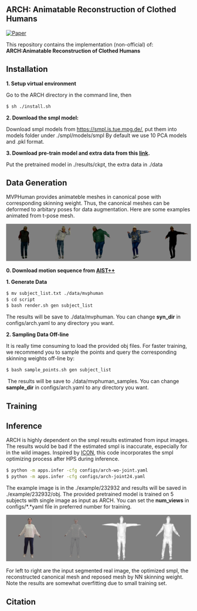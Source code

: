 ## ARCH: Animatable Reconstruction of Clothed Humans

[![Paper](https://img.shields.io/badge/arXiv-Paper-b31b1b.svg)](https://arxiv.org/abs/2004.04572)


This repository contains the implementation (non-official) of: **ARCH:Animatable Reconstruction of Clothed Humans**  


## Installation 
**1. Setup virtual environment**

Go to the ARCH directory in the command line, then
```sh
$ sh ./install.sh 
```

**2. Download the smpl model:** 

Download smpl models from https://smpl.is.tue.mpg.de/, put them into models folder under ./smpl/models/smpl
By default we use 10 PCA models and .pkl format.

**3. Download pre-train model and extra data from this [link]().**

Put the pretrained model in ./results/ckpt, the extra data in ./data

## Data Generation 

MVPHuman provides animateble meshes in canonical pose with corresponding skinning weight. Thus, the canonical meshes can be deformed to arbitary poses for data augmentation.  Here are some examples animated from t-pose mesh. 

![](./teaser/render_example.png)

**0. Download motion sequence from [AIST++](https://google.github.io/aistplusplus_dataset/)**

**1. Generate Data**

```sh
$ mv subject_list.txt ./data/mvphuman 
$ cd script
$ bash render.sh gen subject_list
```
The results will be save to ./data/mvphuman. You can change **syn_dir** in configs/arch.yaml to any directory you want.   

**2. Sampling  Data Off-line** 

It is really time consuming to load the provided obj files. For faster training, we recommend you to sample the points and query the corresponding skinning weights off-line by:       

```sh  
$ bash sample_points.sh gen subject_list
```
​    The results will be save to ./data/mvphuman_samples. You can change **sample_dir** in configs/arch.yaml to any directory you want. 

## Training 

 

## Inference 

ARCH is highly dependent on the smpl results estimated  from input images. The results would be bad if the estimated smpl is inaccurate, especially for in the wild images. Inspired by [ICON](https://icon.is.tue.mpg.de/), this code incorporates the smpl optimizing process after HPS during inference.   

```sh 
$ python -m apps.infer -cfg configs/arch-wo-joint.yaml
$ python -m apps.infer -cfg configs/arch-joint24.yaml 
```

The example image is in the ./example/232932 and results will be saved in ./example/232932/obj. The provided pretrained model is trained on 5 subjects with single image as input as ARCH. You can set the **num_views**  in configs/*.*yaml file in preferred number for training.   

![](./teaser/res_232932.png)

For left to right are the input segmented real image, the optimized smpl, the reconstructed canonical mesh and reposed mesh by NN skinning weight.  Note the results are somewhat overfitting due to small training set. 

## Citation

